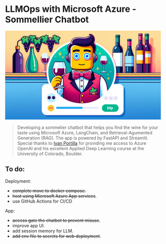 # LLMOps with Microsoft Azure - Sommellier Chatbot

![](images/banner_image.webp)

> Developing a sommelier chatbot that helps you find the wine for your taste using Microsoft Azure, LangChain, and Retrieval-Agumented Generation (RAG). The app is powered by FastAPI and Streamlit. Special thanks to [Ivan Portilla](https://github.com/iportilla) for providing me access to Azure OpenAI and his excellent Applied Deep Learning course at the University of Colorado, Boulder.
## To do:

Deployment:
- ~~complete move to docker compose.~~
- ~~host using Microsoft Azure App services~~.
- use GitHub Actions for CI/CD

App:
- ~~access gate the chatbot to prevent misuse~~.
- improve app UI.
- add session memory for LLM.
- ~~add env file to secrets for web deployment~~.


